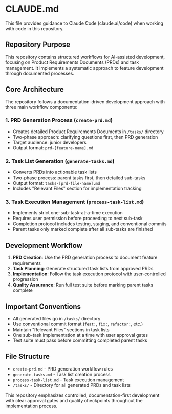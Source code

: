 # CLAUDE.md

This file provides guidance to Claude Code (claude.ai/code) when working with code in this repository.

## Repository Purpose

This repository contains structured workflows for AI-assisted development, focusing on Product Requirements Documents (PRDs) and task management. It implements a systematic approach to feature development through documented processes.

## Core Architecture

The repository follows a documentation-driven development approach with three main workflow components:

### 1. PRD Generation Process (`create-prd.md`)
- Creates detailed Product Requirements Documents in `/tasks/` directory
- Two-phase approach: clarifying questions first, then PRD generation
- Target audience: junior developers
- Output format: `prd-[feature-name].md`

### 2. Task List Generation (`generate-tasks.md`)
- Converts PRDs into actionable task lists
- Two-phase process: parent tasks first, then detailed sub-tasks
- Output format: `tasks-[prd-file-name].md`
- Includes "Relevant Files" section for implementation tracking

### 3. Task Execution Management (`process-task-list.md`)
- Implements strict one-sub-task-at-a-time execution
- Requires user permission before proceeding to next sub-task
- Completion protocol includes testing, staging, and conventional commits
- Parent tasks only marked complete after all sub-tasks are finished

## Development Workflow

1. **PRD Creation**: Use the PRD generation process to document feature requirements
2. **Task Planning**: Generate structured task lists from approved PRDs
3. **Implementation**: Follow the task execution protocol with user-controlled progression
4. **Quality Assurance**: Run full test suite before marking parent tasks complete

## Important Conventions

- All generated files go in `/tasks/` directory
- Use conventional commit format (`feat:`, `fix:`, `refactor:`, etc.)
- Maintain "Relevant Files" sections in task lists
- One sub-task implementation at a time with user approval gates
- Test suite must pass before committing completed parent tasks

## File Structure

- `create-prd.md` - PRD generation workflow rules
- `generate-tasks.md` - Task list creation process
- `process-task-list.md` - Task execution management
- `/tasks/` - Directory for all generated PRDs and task lists

This repository emphasizes controlled, documentation-first development with clear approval gates and quality checkpoints throughout the implementation process.